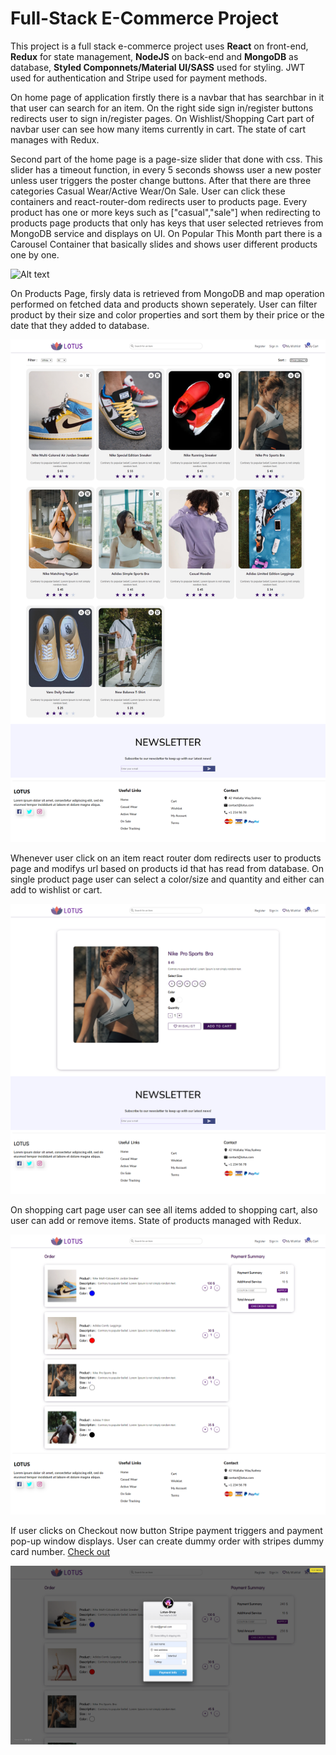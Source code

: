 <h1>Full-Stack E-Commerce Project</h1>

This project is a full stack e-commerce project uses <strong>React</strong> on front-end, <strong>Redux</strong> for state management, <strong>NodeJS</strong>  on back-end and <strong>MongoDB</strong>  as database, <strong>Styled Componnets/Material UI/SASS</strong>  used for styling.
JWT used for authentication and Stripe used for payment methods.

On home page of application firstly there is a navbar that has searchbar in it that user can search for an item. 
On the right side sign in/register buttons redirects user to sign in/register pages.
On Wishlist/Shopping Cart part of navbar user can see how many items currently in cart. The state of cart manages with Redux.

Second part of the home page is a page-size slider that done with css. This slider has a timeout function, in every 5 seconds showss user a new poster unless user triggers the poster change buttons.
After that there are three categories Casual Wear/Active Wear/On Sale. User can click these containers and react-router-dom redirects user to products page.
Every product has one or more keys such as ["casual","sale"] when redirecting to products page products that only has keys that user selected retrieves from MongoDB service and displays on UI.
On Popular This Month part there is a Carousel Container that basically slides and shows user different products one by one.

![Alt text](./images/home-page.png )

On Products Page, firsly data is retrieved from MongoDB and map operation performed on fetched data and products shown seperately.
User can filter product by their size and color properties and sort them by their price or the date that they added to database.

![Alt text](./images/all-products.png )

Whenever user click on an item react router dom redirects user to products page and modifys url based on products id that has read from database.
On single product page user can select a color/size and quantity and either can add to wishlist or cart.

![Alt text](./images/single-product.png )

On shopping cart page user can see all items added to shopping cart, also user can add or remove items.
State of products managed with Redux.

![Alt text](./images/shopping-cart.png )

If user clicks on Checkout now button Stripe payment triggers and payment pop-up window displays.
User can create dummy order with stripes dummy card number. [Check out](https://stripe.com/docs/testing)

![Alt text](./images/checkout.png )
